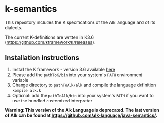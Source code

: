 # k-semantics
This repository includes the K specifications of the Alk language and of its dialects.

The current K-definitions are written in K3.6 (https://github.com/kframework/k/releases).

Installation instructions
-------------------------

1. Install the K framework - version 3.6 available [here](https://github.com/kframework/k/releases)
2. Please add the `pathToK/bin` into your system's `PATH` environment variable
3. Change directory to `pathToAlk/alk` and compile the language definition `kompile alk.k`
4. Optional: add the `pathToAlk/bin` into your system's `PATH` if you want to use the bundled customized interpreter.

**Warning: This version of the Alk Language is deprecated. The last version of Alk can be found at
https://github.com/alk-language/java-semantics/.**
